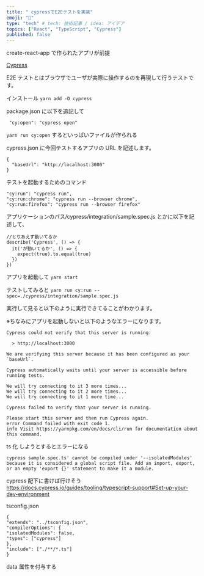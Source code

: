 ```yaml
---
title: " cypressでE2Eテストを実装"
emoji: "🎥"
type: "tech" # tech: 技術記事 / idea: アイデア
topics: ["React", "TypeScript", "Cypress"]
published: false
---
```


create-react-app で作られたアプリが前提

[Cypress](https://www.cypress.io/)

E2E テストとはブラウザでユーザが実際に操作するのを再現して行うテストです。

インストール
`yarn add -D cypress`

package.json に以下を追記して

` "cy:open": "cypress open"`

`yarn run cy:open`
するといっぱいファイルが作られる

cypress.json に今回テストするアプリの URL を記述します。

```
{
  "baseUrl": "http://localhost:3000"
}
```

テストを起動するためのコマンド

```
"cy:run": "cypress run",
"cy:run:chrome": "cypress run --browser chrome",
"cy:run:firefox": "cypress run --browser firefox"
```

アプリケーションのパス/cypress/integration/sample.spec.js
とかに以下を記述して、

```
//とりあえず動いてるか
describe('Cypress', () => {
  it('が動いてるか', () => {
    expect(true).to.equal(true)
  })
})
```

アプリを起動して
`yarn start`

テストしてみると
`yarn run cy:run --spec=./cypress/integration/sample.spec.js`

実行して見ると以下のように実行できてることがわかります。

※ちなみにアプリを起動しないと以下のようなエラーになります。

```
Cypress could not verify that this server is running:

  > http://localhost:3000

We are verifying this server because it has been configured as your `baseUrl`.

Cypress automatically waits until your server is accessible before running tests.

We will try connecting to it 3 more times...
We will try connecting to it 2 more times...
We will try connecting to it 1 more time...

Cypress failed to verify that your server is running.

Please start this server and then run Cypress again.
error Command failed with exit code 1.
info Visit https://yarnpkg.com/en/docs/cli/run for documentation about this command.
```

ts 化
しようとするとエラーになる

`cypress sample.spec.ts' cannot be compiled under '--isolatedModules' because it is considered a global script file. Add an import, export, or an empty 'export {}' statement to make it a module.`

cypress 配下に書けば行けそう
https://docs.cypress.io/guides/tooling/typescript-support#Set-up-your-dev-environment

tsconfig.json

```
{
"extends": "../tsconfig.json",
"compilerOptions": {
"isolatedModules": false,
"types": ["cypress"]
},
"include": ["./**/*.ts"]
}

```

data 属性を付与する

```

```
